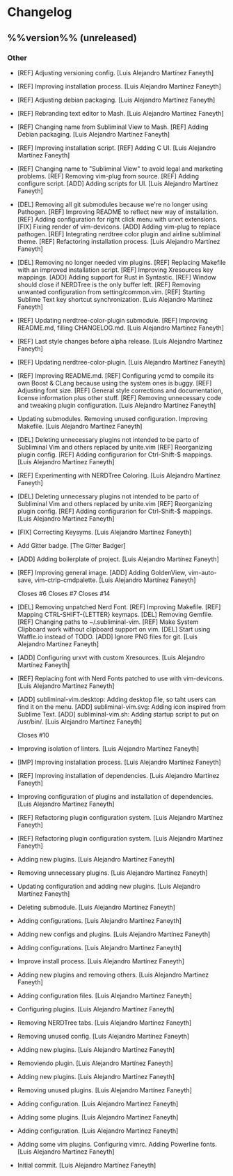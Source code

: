 # Changelog


## %%version%% (unreleased)

### Other

* [REF] Adjusting versioning config. [Luis Alejandro Martínez Faneyth]

* [REF] Improving installation process. [Luis Alejandro Martínez Faneyth]

* [REF] Adjusting debian packaging. [Luis Alejandro Martínez Faneyth]

* [REF] Rebranding text editor to Mash. [Luis Alejandro Martínez Faneyth]

* [REF] Changing name from Subliminal View to Mash. [REF] Adding Debian packaging. [Luis Alejandro Martínez Faneyth]

* [REF] Improving installation script. [REF] Adding C UI. [Luis Alejandro Martínez Faneyth]

* [REF] Changing name to "Subliminal View" to avoid legal and marketing problems. [REF] Removing vim-plug from source. [REF] Adding configure script. [ADD] Adding scripts for UI. [Luis Alejandro Martínez Faneyth]

* [DEL] Removing all git submodules because we're no longer using Pathogen. [REF] Improving README to reflect new way of installation. [REF] Adding configuration for right click menu with urxvt extensions. [FIX] Fixing render of vim-devicons. [ADD] Adding vim-plug to replace pathogen. [REF] Integrating nerdtree color plugin and airline subliminal theme. [REF] Refactoring installation process. [Luis Alejandro Martínez Faneyth]

* [DEL] Removing no longer needed vim plugins. [REF] Replacing Makefile with an improved installation script. [REF] Improving Xresources key mappings. [ADD] Adding support for Rust in Syntastic. [REF] Window should close if NERDTree is the only buffer left. [REF] Removing unwanted configuration from setting/common.vim. [REF] Starting Sublime Text key shortcut synchronization. [Luis Alejandro Martínez Faneyth]

* [REF] Updating nerdtree-color-plugin submodule. [REF] Improving README.md, filling CHANGELOG.md. [Luis Alejandro Martínez Faneyth]

* [REF] Last style changes before alpha release. [Luis Alejandro Martínez Faneyth]

* [REF] Updating nerdtree-color-plugin. [Luis Alejandro Martínez Faneyth]

* [REF] Improving README.md. [REF] Configuring ycmd to compile its own Boost & CLang because using the system ones is buggy. [REF] Adjusting font size. [REF] General style corrections and documentation, license information plus other stuff. [REF] Removing unnecessary code and tweaking plugin configuration. [Luis Alejandro Martínez Faneyth]

* Updating submodules. Removing unused configuration. Improving Makefile. [Luis Alejandro Martínez Faneyth]

* [DEL] Deleting unnecessary plugins not intended to be parto of Subliminal Vim and others replaced by unite.vim [REF] Reorganizing plugin config. [REF] Adding configurarion for Ctrl-Shift-$ mappings. [Luis Alejandro Martínez Faneyth]

* [REF] Experimenting with NERDTree Coloring. [Luis Alejandro Martínez Faneyth]

* [DEL] Deleting unnecessary plugins not intended to be parto of Subliminal Vim and others replaced by unite.vim [REF] Reorganizing plugin config. [REF] Adding configurarion for Ctrl-Shift-$ mappings. [Luis Alejandro Martínez Faneyth]

* [FIX] Correcting Keysyms. [Luis Alejandro Martínez Faneyth]

* Add Gitter badge. [The Gitter Badger]

* [ADD] Adding boilerplate of project. [Luis Alejandro Martínez Faneyth]

* [REF] Improving general image. [ADD] Adding GoldenView, vim-auto-save, vim-ctrlp-cmdpalette. [Luis Alejandro Martínez Faneyth]

  Closes #6
  Closes #7
  Closes #14

* [DEL] Removing unpatched Nerd Font. [REF] Improving Makefile. [REF] Mapping CTRL-SHIFT-{LETTER} keymaps. [DEL] Removing Gemfile. [REF] Changing paths to ~/.subliminal-vim. [REF] Make System Clipboard work without clipboard support on vim. [DEL] Start using Waffle.io instead of TODO. [ADD] Ignore PNG files for git. [Luis Alejandro Martínez Faneyth]

* [ADD] Configuring urxvt with custom Xresources. [Luis Alejandro Martínez Faneyth]

* [REF] Replacing font with Nerd Fonts patched to use with vim-devicons. [Luis Alejandro Martínez Faneyth]

* [ADD] subliminal-vim.desktop: Adding desktop file, so taht users can find it on the menu. [ADD] subliminal-vim.svg: Adding icon inspired from Sublime Text. [ADD] subliminal-vim.sh: Adding startup script to put on /usr/bin/. [Luis Alejandro Martínez Faneyth]

  Closes #10

* Improving isolation of linters. [Luis Alejandro Martínez Faneyth]

* [IMP] Improving installation process. [Luis Alejandro Martínez Faneyth]

* [REF] Improving installation of dependencies. [Luis Alejandro Martínez Faneyth]

* Improving configuration of plugins and installation of dependencies. [Luis Alejandro Martínez Faneyth]

* [REF] Refactoring plugin configuration system. [Luis Alejandro Martínez Faneyth]

* [REF] Refactoring plugin configuration system. [Luis Alejandro Martínez Faneyth]

* Adding new plugins. [Luis Alejandro Martínez Faneyth]

* Removing unnecessary plugins. [Luis Alejandro Martínez Faneyth]

* Updating configuration and adding new plugins. [Luis Alejandro Martínez Faneyth]

* Deleting submodule. [Luis Alejandro Martínez Faneyth]

* Adding configurations. [Luis Alejandro Martínez Faneyth]

* Adding new configs and plugins. [Luis Alejandro Martínez Faneyth]

* Adding configurations. [Luis Alejandro Martínez Faneyth]

* Improve install process. [Luis Alejandro Martínez Faneyth]

* Adding new plugins and removing others. [Luis Alejandro Martínez Faneyth]

* Adding configuration files. [Luis Alejandro Martínez Faneyth]

* Configuring plugins. [Luis Alejandro Martínez Faneyth]

* Removing NERDTree tabs. [Luis Alejandro Martínez Faneyth]

* Removing unused config. [Luis Alejandro Martínez Faneyth]

* Adding new plugins. [Luis Alejandro Martínez Faneyth]

* Removiendo plugin. [Luis Alejandro Martínez Faneyth]

* Adding new plugins. [Luis Alejandro Martínez Faneyth]

* Removing unused plugins. [Luis Alejandro Martínez Faneyth]

* Adding configuration. [Luis Alejandro Martínez Faneyth]

* Adding some plugins. [Luis Alejandro Martínez Faneyth]

* Adding configuration. [Luis Alejandro Martínez Faneyth]

* Adding some vim plugins. Configuring vimrc. Adding Powerline fonts. [Luis Alejandro Martínez Faneyth]

* Initial commit. [Luis Alejandro Martínez Faneyth]


